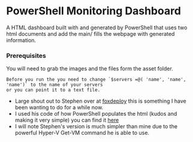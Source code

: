 # PowerShell Monitoring Dashboard

A HTML dashboard built with and generated by PowerShell that uses two html documents and add the main/ fills the webpage with generated information.

### Prerequisites

You will need to grab the images and the files form the asset folder.

```
Before you run the you need to change `$servers =@( 'name', 'name', 'name')` to the name of your servers
or you can point it to a text file.
```

* Large shout out to Stephen over at [foxdeploy](https://foxdeploy.com/author/1redone/) this is something I have been wanting to do for a while now.
* I used his code of how PowerShell populates the html (kudos and making it very simple) you can find it [here](https://foxdeploy.com/2016/04/11/building-better-powershell-dashboards/)
* I will note Stephen's version is much simpler than mine due to the powerful Hyper-V Get-VM command he is able to use.
